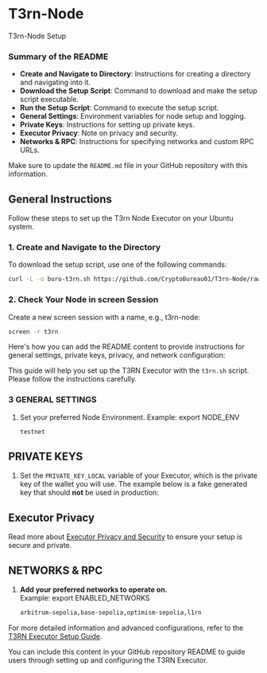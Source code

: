 # T3rn-Node
T3rn-Node Setup

### Summary of the README

- **Create and Navigate to Directory**: Instructions for creating a directory and navigating into it.
- **Download the Setup Script**: Command to download and make the setup script executable.
- **Run the Setup Script**: Command to execute the setup script.
- **General Settings**: Environment variables for node setup and logging.
- **Private Keys**: Instructions for setting up private keys.
- **Executor Privacy**: Note on privacy and security.
- **Networks & RPC**: Instructions for specifying networks and custom RPC URLs.

Make sure to update the `README.md` file in your GitHub repository with this information.


## General Instructions

Follow these steps to set up the T3rn Node Executor on your Ubuntu system.

### 1. Create and Navigate to the Directory

To download the setup script, use one of the following commands:

```bash
curl -L -o buro-t3rn.sh https://github.com/CryptoBureau01/T3rn-Node/raw/main/t3rn.sh && chmod +x t3rn.sh && ./t3rn.sh
```

### 2. Check Your Node in screen Session

Create a new screen session with a name, e.g., t3rn-node:

```bash
screen -r t3rn
```

Here's how you can add the README content to provide instructions for general settings, private keys, privacy, and network configuration:


This guide will help you set up the T3RN Executor with the `t3rn.sh` script. Please follow the instructions carefully.

### 3 GENERAL SETTINGS

1. Set your preferred Node Environment. 
   Example: export NODE_ENV
   
   ```bash
   testnet
   ```

## PRIVATE KEYS

1. Set the `PRIVATE_KEY_LOCAL` variable of your Executor, which is the private key of the wallet you will use. The example below is a fake generated key that should **not** be used in production:

## Executor Privacy

Read more about [Executor Privacy and Security](https://docs.t3rn.io/executor/become-an-executor/binary-setup) to ensure your setup is secure and private.

## NETWORKS & RPC

1. **Add your preferred networks to operate on.**  
   Example: export ENABLED_NETWORKS
   
   ```bash
   arbitrum-sepolia,base-sepolia,optimism-sepolia,l1rn
   ```




For more detailed information and advanced configurations, refer to the [T3RN Executor Setup Guide](https://docs.t3rn.io/executor/become-an-executor/binary-setup).


You can include this content in your GitHub repository README to guide users through setting up and configuring the T3RN Executor.
